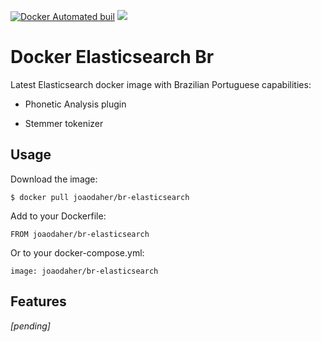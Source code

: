 [![Docker Automated buil](https://img.shields.io/docker/pulls/joaodaher/br-elasticsearch.svg)](https://hub.docker.com/r/joaodaher/br-elasticsearch/) [![](https://images.microbadger.com/badges/image/joaodaher/br-elasticsearch.svg)](https://microbadger.com/images/joaodaher/br-elasticsearch "Get your own image badge on microbadger.com")

# Docker Elasticsearch Br

Latest Elasticsearch docker image with Brazilian Portuguese capabilities:

* Phonetic Analysis plugin

* Stemmer tokenizer


## Usage

Download the image:

`
$ docker pull joaodaher/br-elasticsearch
`

Add to your Dockerfile:

`
FROM joaodaher/br-elasticsearch
`

Or to your docker-compose.yml:

`
image: joaodaher/br-elasticsearch
`

## Features

_[pending]_
